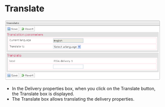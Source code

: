 <!--
created_at: '2012-03-29 15:38:15'
updated_at: '2013-03-13 14:06:45'
authors:
    - 'Jérôme Bogaerts'
contributors:
    - 'Franck Gismondi'
tags:
    - Deliveries
-->

Translate
=========

![](../resources/deliveries-translate.png)

-   In the Delivery properties box, when you click on the Translate button, the Translate box is displayed.
-   The Translate box allows translating the delivery properties.


